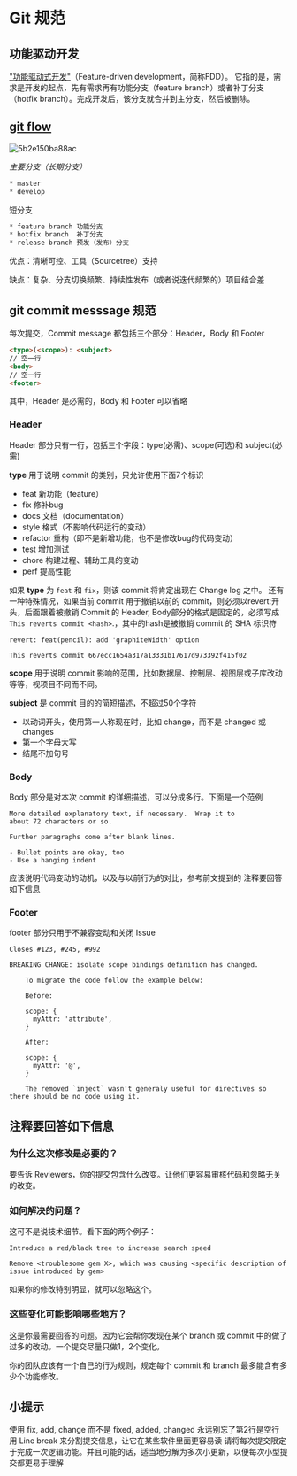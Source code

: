 # Git 规范

## 功能驱动开发
["功能驱动式开发"](https://en.wikipedia.org/wiki/Feature-driven_development)（Feature-driven development，简称FDD）。
它指的是，需求是开发的起点，先有需求再有功能分支（feature branch）或者补丁分支（hotfix branch）。完成开发后，该分支就合并到主分支，然后被删除。

## [git flow](https://gitversion.readthedocs.io/en/latest/git-branching-strategies/gitflow/)

![5b2e150ba88ac](https://i.loli.net/2018/06/23/5b2e150ba88ac.png)

*主要分支（长期分支）*

```html
* master
* develop
```

短分支

```html
* feature branch 功能分支
* hotfix branch  补丁分支
* release branch 预发（发布）分支
```

优点：清晰可控、工具（Sourcetree）支持

缺点：复杂、分支切换频繁、持续性发布（或者说迭代频繁的）项目结合差

## git commit messsage 规范

每次提交，Commit message 都包括三个部分：Header，Body 和 Footer

```html
<type>(<scope>): <subject>
// 空一行
<body>
// 空一行
<footer>
```

其中，Header 是必需的，Body 和 Footer 可以省略

### Header
Header 部分只有一行，包括三个字段：type(必需)、scope(可选)和 subject(必需)

**type**  用于说明 commit 的类别，只允许使用下面7个标识

- feat 新功能（feature）
- fix 修补bug
- docs 文档（documentation）
- style 格式（不影响代码运行的变动）
- refactor 重构（即不是新增功能，也不是修改bug的代码变动）
- test 增加测试
- chore 构建过程、辅助工具的变动
- perf 提高性能

如果 **type** 为 `feat` 和 `fix`，则该 commit 将肯定出现在 Change log 之中。
还有一种特殊情况，如果当前 commit 用于撤销以前的 commit，则必须以revert:开头，后面跟着被撤销 Commit 的 Header, Body部分的格式是固定的，必须写成`This reverts commit <hash>`.，其中的hash是被撤销 commit 的 SHA 标识符

```
revert: feat(pencil): add 'graphiteWidth' option

This reverts commit 667ecc1654a317a13331b17617d973392f415f02
```

**scope** 用于说明 commit 影响的范围，比如数据层、控制层、视图层或子库改动等等，视项目不同而不同。

**subject** 是 commit 目的的简短描述，不超过50个字符
- 以动词开头，使用第一人称现在时，比如 change，而不是 changed 或 changes
- 第一个字母大写
- 结尾不加句号

### Body
Body 部分是对本次 commit 的详细描述，可以分成多行。下面是一个范例

```
More detailed explanatory text, if necessary.  Wrap it to
about 72 characters or so.

Further paragraphs come after blank lines.

- Bullet points are okay, too
- Use a hanging indent
```

应该说明代码变动的动机，以及与以前行为的对比，参考前文提到的 注释要回答如下信息
### Footer 
footer 部分只用于不兼容变动和关闭 Issue

```
Closes #123, #245, #992
```

```
BREAKING CHANGE: isolate scope bindings definition has changed.

    To migrate the code follow the example below:

    Before:

    scope: {
      myAttr: 'attribute',
    }

    After:

    scope: {
      myAttr: '@',
    }

    The removed `inject` wasn't generaly useful for directives so there should be no code using it.
```

## 注释要回答如下信息

### 为什么这次修改是必要的？

要告诉 Reviewers，你的提交包含什么改变。让他们更容易审核代码和忽略无关的改变。

### 如何解决的问题？

这可不是说技术细节。看下面的两个例子：

```
Introduce a red/black tree to increase search speed

```

```
Remove <troublesome gem X>, which was causing <specific description of issue introduced by gem>

```
如果你的修改特别明显，就可以忽略这个。

### 这些变化可能影响哪些地方？

这是你最需要回答的问题。因为它会帮你发现在某个 branch 或 commit 中的做了过多的改动。一个提交尽量只做1，2个变化。

你的团队应该有一个自己的行为规则，规定每个 commit 和 branch 最多能含有多少个功能修改。

## 小提示

使用 fix, add, change 而不是 fixed, added, changed
永远别忘了第2行是空行
用 Line break 来分割提交信息，让它在某些软件里面更容易读
请将每次提交限定于完成一次逻辑功能。并且可能的话，适当地分解为多次小更新，以便每次小型提交都更易于理解